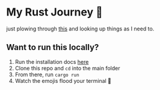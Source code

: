# My Rust Journey 🦀

just plowing through [this](https://doc.rust-lang.org/book/ch01-00-getting-started.html) and looking up things as I need to.


## Want to run this locally?
1. Run the installation docs [here](https://doc.rust-lang.org/book/ch01-01-installation.html)
2. Clone this repo and `cd` into the main folder
3. From there, run `cargo run`
4. Watch the emojis flood your terminal 🐳
